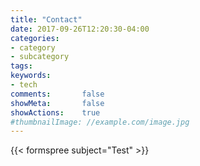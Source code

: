 ```yaml
---
title: "Contact"
date: 2017-09-26T12:20:30-04:00
categories:
- category
- subcategory
tags:
keywords:
- tech
comments:       false
showMeta:       false
showActions:    true
#thumbnailImage: //example.com/image.jpg
---
```


{{< formspree subject="Test" >}}
